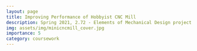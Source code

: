 ```yaml
---
layout: page
title: Improving Performance of Hobbyist CNC Mill
description: Spring 2021, 2.72 - Elements of Mechanical Design project
img: assets/img/minicncmill_cover.jpg
importance: 5
category: coursework
---
```

